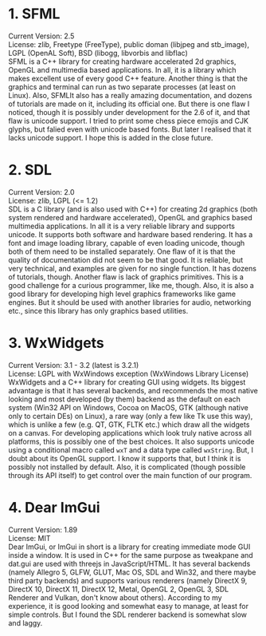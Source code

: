 # 1. SFML  
Current Version: 2.5  
License: zlib, Freetype (FreeType), public doman (libjpeg and stb_image), LGPL (OpenAL Soft), BSD (libogg, libvorbis and libflac)  
SFML is a C++ library for creating hardware accelerated 2d graphics, OpenGL and multimedia based applications. In all, it is a library which makes excellent use of every good C++ feature. Another thing is that the graphics and terminal can run as two separate processes (at least on Linux). Also, SFMLIt also has a really amazing documentation, and dozens of tutorials are made on it, including its official one. But there is one flaw I noticed, though it is possibly under development for the 2.6 of it, and that flaw is unicode support. I tried to print some chess piece emojis and CJK glyphs, but falied even with unicode based fonts. But later I realised that it lacks unicode support. I hope this is added in the close future.  

# 2. SDL
Current Version: 2.0  
License: zlib, LGPL (<= 1.2)  
SDL is a C library (and is also used with C++) for creating 2d graphics (both system rendered and hardware accelerated), OpenGL and graphics based multimedia applications. In all it is a very reliable library and supports unicode. It supports both software and hardware based rendering. It has a font and image loading library, capable of even loading unicode, though both of them need to be installed separately. One flaw of it is that the quality of documentation did not seem to be that good. It is reliable, but very technical, and examples are given for no single function. It has dozens of tutorials, though. Another flaw is lack of graphics primitives. This is a good challenge for a curious programmer, like me, though. Also, it is also a good library for developing high level graphics frameworks like game engines. But it should be used with another libraries for audio, networking etc., since this library has only graphics based utilities.  

# 3. WxWidgets  
Current Version: 3.1 - 3.2 (latest is 3.2.1)  
License: LGPL with WxWindows exception (WxWindows Library License)  
WxWidgets and a C++ library for creating GUI using widgets. Its biggest advantage is that it has several backends, and recommends the most native looking and most developed (by them) backend as the default on each system (Win32 API on Windows, Cocoa on MacOS, GTK (although native only to certain DEs) on Linux), a rare way (only a few like Tk use this way), which is unlike a few (e.g. QT, GTK, FLTK etc.) which draw all the widgets on a canvas. For developing applications which look truly native across all platforms, this is possibly one of the best choices. It also supports unicode using a conditional macro called `wxT` and a data type called `wxString`. But, I doubt about its OpenGL support. I know it supports that, but I think it is possibly not installed by default. Also, it is complicated (though possible through its API itself) to get control over the main function of our program.  

# 4. Dear ImGui  
Current Version: 1.89  
License: MIT  
Dear ImGui, or ImGui in short is a library for creating immediate mode GUI inside a window. It is used in C++ for the same purpose as tweakpane and dat.gui are used with threejs in JavaScript/HTML. It has several backends (namely Allegro 5, GLFW, GLUT, Mac OS, SDL and Win32, and there maybe third party backends) and supports various renderers (namely DirectX 9, DirectX 10, DirectX 11, DirectX 12, Metal, OpenGL 2, OpenGL 3, SDL Renderer and Vulkan, don't know about others). According to my experience, it is good looking and somewhat easy to manage, at least for simple controls. But I found the SDL renderer backend is somewhat slow and laggy.
